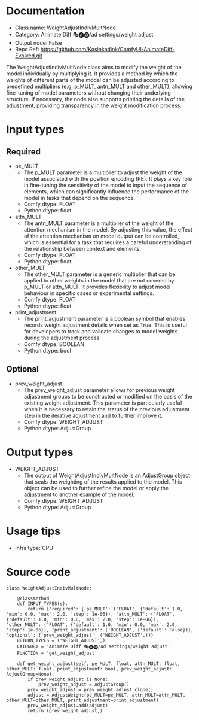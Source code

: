 # Documentation
- Class name: WeightAdjustIndivMultNode
- Category: Animate Diff 🎭🅐🅓/ad settings/weight adjust
- Output node: False
- Repo Ref: https://github.com/Kosinkadink/ComfyUI-AnimateDiff-Evolved.git

The WeightAdjustIndivMultNode class aims to modify the weight of the model individually by multiplying it. It provides a method by which the weights of different parts of the model can be adjusted according to predefined multipliers (e.g. p_MULT, antn_MULT and other_MULT), allowing fine-tuning of model parameters without changing their underlying structure. If necessary, the node also supports printing the details of the adjustment, providing transparency in the weight modification process.

# Input types
## Required
- pe_MULT
    - The p_MULT parameter is a multiplier to adjust the weight of the model associated with the position encoding (PE). It plays a key role in fine-tuning the sensitivity of the model to input the sequence of elements, which can significantly influence the performance of the model in tasks that depend on the sequence.
    - Comfy dtype: FLOAT
    - Python dtype: float
- attn_MULT
    - The antn_MULT parameter is a multiplier of the weight of the attention mechanism in the model. By adjusting this value, the effect of the attention mechanism on model output can be controlled, which is essential for a task that requires a careful understanding of the relationship between context and elements.
    - Comfy dtype: FLOAT
    - Python dtype: float
- other_MULT
    - The other_MULT parameter is a generic multiplier that can be applied to other weights in the model that are not covered by p_MULT or attn_MULT. It provides flexibility to adjust model behaviour in specific cases or experimental settings.
    - Comfy dtype: FLOAT
    - Python dtype: float
- print_adjustment
    - The print_adjustment parameter is a boolean symbol that enables records weight adjustment details when set as True. This is useful for developers to track and validate changes to model weights during the adjustment process.
    - Comfy dtype: BOOLEAN
    - Python dtype: bool
## Optional
- prev_weight_adjust
    - The prev_weight_adjust parameter allows for previous weight adjustment groups to be constructed or modified on the basis of the existing weight adjustment. This parameter is particularly useful when it is necessary to retain the status of the previous adjustment step in the iterative adjustment and to further improve it.
    - Comfy dtype: WEIGHT_ADJUST
    - Python dtype: AdjustGroup

# Output types
- WEIGHT_ADJUST
    - The output of WeightAdjustIndivMultNode is an AdjustGroup object that seals the weighting of the results applied to the model. This object can be used to further refine the model or apply the adjustment to another example of the model.
    - Comfy dtype: WEIGHT_ADJUST
    - Python dtype: AdjustGroup

# Usage tips
- Infra type: CPU

# Source code
```
class WeightAdjustIndivMultNode:

    @classmethod
    def INPUT_TYPES(s):
        return {'required': {'pe_MULT': ('FLOAT', {'default': 1.0, 'min': 0.0, 'max': 2.0, 'step': 1e-06}), 'attn_MULT': ('FLOAT', {'default': 1.0, 'min': 0.0, 'max': 2.0, 'step': 1e-06}), 'other_MULT': ('FLOAT', {'default': 1.0, 'min': 0.0, 'max': 2.0, 'step': 1e-06}), 'print_adjustment': ('BOOLEAN', {'default': False})}, 'optional': {'prev_weight_adjust': ('WEIGHT_ADJUST',)}}
    RETURN_TYPES = ('WEIGHT_ADJUST',)
    CATEGORY = 'Animate Diff 🎭🅐🅓/ad settings/weight adjust'
    FUNCTION = 'get_weight_adjust'

    def get_weight_adjust(self, pe_MULT: float, attn_MULT: float, other_MULT: float, print_adjustment: bool, prev_weight_adjust: AdjustGroup=None):
        if prev_weight_adjust is None:
            prev_weight_adjust = AdjustGroup()
        prev_weight_adjust = prev_weight_adjust.clone()
        adjust = AdjustWeight(pe_MULT=pe_MULT, attn_MULT=attn_MULT, other_MULT=other_MULT, print_adjustment=print_adjustment)
        prev_weight_adjust.add(adjust)
        return (prev_weight_adjust,)
```